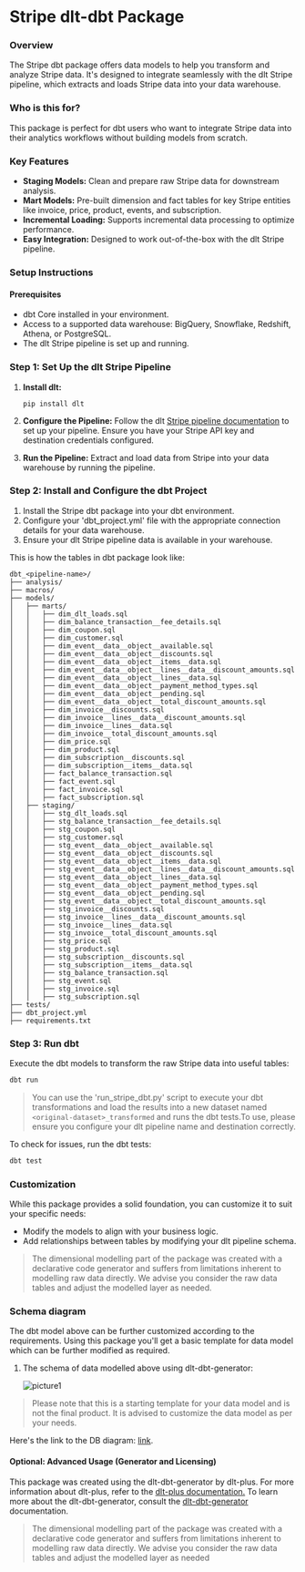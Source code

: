 # Stripe dlt-dbt Package

### Overview
The Stripe dbt package offers data models to help you transform and analyze Stripe data. It's designed to integrate seamlessly with the dlt Stripe pipeline, which extracts and loads Stripe data into your data warehouse.

### Who is this for?
This package is perfect for dbt users who want to integrate Stripe data into their analytics workflows without building models from scratch.

### Key Features
- **Staging Models:** Clean and prepare raw Stripe data for downstream analysis.
- **Mart Models:** Pre-built dimension and fact tables for key Stripe entities like invoice, price, product, events, and subscription.
- **Incremental Loading:** Supports incremental data processing to optimize performance.
- **Easy Integration:** Designed to work out-of-the-box with the dlt Stripe pipeline.

### Setup Instructions

#### Prerequisites
- dbt Core installed in your environment.
- Access to a supported data warehouse: BigQuery, Snowflake, Redshift, Athena, or PostgreSQL.
- The dlt Stripe pipeline is set up and running.

### Step 1: Set Up the dlt Stripe Pipeline
1. **Install dlt:**
   ``` 
   pip install dlt
   ```
2. **Configure the Pipeline:**
   Follow the dlt [Stripe pipeline documentation](https://dlthub.com/docs/dlt-ecosystem/verified-sources/stripe) to set up your pipeline. Ensure you have your Stripe API key and destination credentials configured.

3. **Run the Pipeline:**
   Extract and load data from Stripe into your data warehouse by running the pipeline.

### Step 2: Install and Configure the dbt Project

1. Install the Stripe dbt package into your dbt environment.
2. Configure your 'dbt_project.yml' file with the appropriate connection details for your data warehouse.
3. Ensure your dlt Stripe pipeline data is available in your warehouse.

This is how the tables in dbt package look like:

```text
dbt_<pipeline-name>/
├── analysis/
├── macros/
├── models/
│   ├── marts/
│   │   ├── dim_dlt_loads.sql
│   │   ├── dim_balance_transaction__fee_details.sql
│   │   ├── dim_coupon.sql
│   │   ├── dim_customer.sql
│   │   ├── dim_event__data__object__available.sql
│   │   ├── dim_event__data__object__discounts.sql
│   │   ├── dim_event__data__object__items__data.sql
│   │   ├── dim_event__data__object__lines__data__discount_amounts.sql
│   │   ├── dim_event__data__object__lines__data.sql
│   │   ├── dim_event__data__object__payment_method_types.sql
│   │   ├── dim_event__data__object__pending.sql
│   │   ├── dim_event__data__object__total_discount_amounts.sql
│   │   ├── dim_invoice__discounts.sql
│   │   ├── dim_invoice__lines__data__discount_amounts.sql
│   │   ├── dim_invoice__lines__data.sql
│   │   ├── dim_invoice__total_discount_amounts.sql
│   │   ├── dim_price.sql
│   │   ├── dim_product.sql
│   │   ├── dim_subscription__discounts.sql
│   │   ├── dim_subscription__items__data.sql
│   │   ├── fact_balance_transaction.sql
│   │   ├── fact_event.sql
│   │   ├── fact_invoice.sql
│   │   ├── fact_subscription.sql
│   ├── staging/
│   │   ├── stg_dlt_loads.sql
│   │   ├── stg_balance_transaction__fee_details.sql
│   │   ├── stg_coupon.sql
│   │   ├── stg_customer.sql
│   │   ├── stg_event__data__object__available.sql
│   │   ├── stg_event__data__object__discounts.sql
│   │   ├── stg_event__data__object__items__data.sql
│   │   ├── stg_event__data__object__lines__data__discount_amounts.sql
│   │   ├── stg_event__data__object__lines__data.sql
│   │   ├── stg_event__data__object__payment_method_types.sql
│   │   ├── stg_event__data__object__pending.sql
│   │   ├── stg_event__data__object__total_discount_amounts.sql
│   │   ├── stg_invoice__discounts.sql
│   │   ├── stg_invoice__lines__data__discount_amounts.sql
│   │   ├── stg_invoice__lines__data.sql
│   │   ├── stg_invoice__total_discount_amounts.sql
│   │   ├── stg_price.sql
│   │   ├── stg_product.sql
│   │   ├── stg_subscription__discounts.sql
│   │   ├── stg_subscription__items__data.sql
│   │   ├── stg_balance_transaction.sql
│   │   ├── stg_event.sql
│   │   ├── stg_invoice.sql
│   │   ├── stg_subscription.sql
├── tests/
├── dbt_project.yml
├── requirements.txt
```
### Step 3: Run dbt
Execute the dbt models to transform the raw Stripe data into useful tables:

```sh
dbt run
```

>You can use the 'run_stripe_dbt.py' script to execute your dbt transformations and load the results into a 
>new dataset named `<original-dataset>_transformed` and runs the dbt tests.To use, please ensure you configure 
>your dlt pipeline name and destination correctly.

To check for issues, run the dbt tests:

```sh
dbt test
```

### Customization
While this package provides a solid foundation, you can customize it to suit your specific needs:

- Modify the models to align with your business logic.
- Add relationships between tables by modifying your dlt pipeline schema.
> The dimensional modelling part of the package was created with a declarative code generator and suffers from 
> limitations inherent to modelling raw data directly. We advise you consider the raw data tables and adjust 
> the modelled layer as needed.
### Schema diagram
The dbt model above can be further customized according to the requirements. Using this package you'll get a basic template
for data model which can be further modified as required.

1. The schema of data modelled above using dlt-dbt-generator:
    
   ![picture1](https://storage.googleapis.com/dlt-blog-images/stripe-dlt-dbt-package.png)

> Please note that this is a starting template for your data model and is not the final product. It is advised to customize the
> data model as per your needs.

Here's the link to the DB diagram: [link](https://dbdiagram.io/d/stripe-dlt-dbt-package-66fe084dfb079c7ebd2946fd).

#### Optional: Advanced Usage (Generator and Licensing)

This package was created using the dlt-dbt-generator by dlt-plus. For more information about dlt-plus, refer to the 
[dlt-plus documentation.](https://dlt-plus.netlify.app/docs/plus/intro/) To learn more about the dlt-dbt-generator, 
consult the [dlt-dbt-generator](https://dlt-plus.netlify.app/docs/plus/dlt_dbt_generator/#5-running-dbt-package-directly) documentation.

> The dimensional modelling part of the package was created with a declarative code generator and suffers from 
> limitations inherent to modelling raw data directly. We advise you consider the raw data tables and adjust 
> the modelled layer as needed
